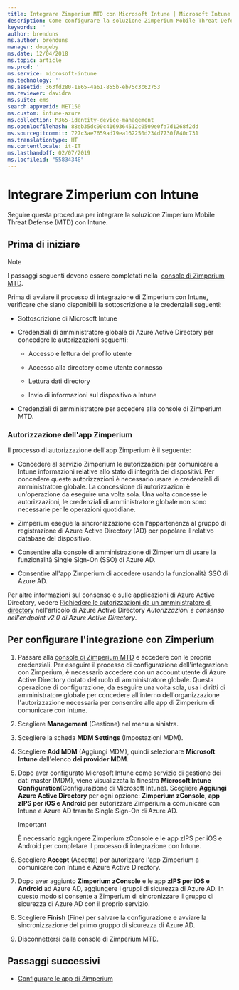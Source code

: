 ```yaml
---
title: Integrare Zimperium MTD con Microsoft Intune | Microsoft Intune
description: Come configurare la soluzione Zimperium Mobile Threat Defense (MTD) con Microsoft Intune per controllare l'accesso dei dispositivi mobili alle risorse aziendali.
keywords: ''
author: brenduns
ms.author: brenduns
manager: dougeby
ms.date: 12/04/2018
ms.topic: article
ms.prod: ''
ms.service: microsoft-intune
ms.technology: ''
ms.assetid: 363fd280-1865-4a61-855b-eb75c3c62753
ms.reviewer: davidra
ms.suite: ems
search.appverid: MET150
ms.custom: intune-azure
ms.collection: M365-identity-device-management
ms.openlocfilehash: 88eb35dc90c4169364512c0509e0fa7d1268f2dd
ms.sourcegitcommit: 727c3ae7659ad79ea162250d234d7730f840c731
ms.translationtype: HT
ms.contentlocale: it-IT
ms.lasthandoff: 02/07/2019
ms.locfileid: "55834348"
---
```

# <a name="integrate-zimperium-with-intune"></a>Integrare Zimperium con Intune

Seguire questa procedura per integrare la soluzione Zimperium Mobile Threat Defense (MTD) con Intune.

## <a name="before-you-begin"></a>Prima di iniziare

> [!NOTE]
> I passaggi seguenti devono essere completati nella  [console di Zimperium MTD](https://sso.zimperium.com/signon/aad/).

Prima di avviare il processo di integrazione di Zimperium con Intune, verificare che siano disponibili la sottoscrizione e le credenziali seguenti:

-   Sottoscrizione di Microsoft Intune

-   Credenziali di amministratore globale di Azure Active Directory per concedere le autorizzazioni seguenti:

    -   Accesso e lettura del profilo utente

    -   Accesso alla directory come utente connesso

    -   Lettura dati directory

    -   Invio di informazioni sul dispositivo a Intune

-   Credenziali di amministratore per accedere alla console di Zimperium MTD.

### <a name="zimperium-app-authorization"></a>Autorizzazione dell'app Zimperium

Il processo di autorizzazione dell'app Zimperium è il seguente:

-   Concedere al servizio Zimperium le autorizzazioni per comunicare a Intune informazioni relative allo stato di integrità dei dispositivi. Per concedere queste autorizzazioni è necessario usare le credenziali di amministratore globale. La concessione di autorizzazioni è un'operazione da eseguire una volta sola. Una volta concesse le autorizzazioni, le credenziali di amministratore globale non sono necessarie per le operazioni quotidiane.

-   Zimperium esegue la sincronizzazione con l'appartenenza al gruppo di registrazione di Azure Active Directory (AD) per popolare il relativo database del dispositivo.

-   Consentire alla console di amministrazione di Zimperium di usare la funzionalità Single Sign-On (SSO) di Azure AD.

-   Consentire all'app Zimperium di accedere usando la funzionalità SSO di Azure AD.

Per altre informazioni sul consenso e sulle applicazioni di Azure Active Directory, vedere [Richiedere le autorizzazioni da un amministratore di directory](https://docs.microsoft.com/azure/active-directory/develop/v2-permissions-and-consent#request-the-permissions-from-a-directory-admin) nell'articolo di Azure Active Directory *Autorizzazioni e consenso nell'endpoint v2.0 di Azure Active Directory*.


## <a name="to-set-up-zimperium-integration"></a>Per configurare l'integrazione con Zimperium

1.  Passare alla [console di Zimperium MTD](https://sso.zimperium.com/signon/aad/) e accedere con le proprie credenziali. Per eseguire il processo di configurazione dell'integrazione con Zimperium, è necessario accedere con un account utente di Azure Active Directory dotato del ruolo di amministratore globale. Questa operazione di configurazione, da eseguire una volta sola, usa i diritti di amministratore globale per concedere all'interno dell'organizzazione l'autorizzazione necessaria per consentire alle app di Zimperium di comunicare con Intune. 

2.  Scegliere **Management** (Gestione) nel menu a sinistra.

3.  Scegliere la scheda **MDM Settings** (Impostazioni MDM).

4.  Scegliere **Add MDM** (Aggiungi MDM), quindi selezionare **Microsoft Intune** dall'elenco **dei provider MDM**.

5.  Dopo aver configurato Microsoft Intune come servizio di gestione dei dati master (MDM), viene visualizzata la finestra **Microsoft Intune Configuration**(Configurazione di Microsoft Intune). Scegliere **Aggiungi Azure Active Directory** per ogni opzione: **Zimperium zConsole**, **app zIPS per iOS e Android** per autorizzare Zimperium a comunicare con Intune e Azure AD tramite Single Sign-On di Azure AD.

    > [!IMPORTANT]  
    > È necessario aggiungere Zimperium zConsole e le app zIPS per iOS e Android per completare il processo di integrazione con Intune.

6.  Scegliere **Accept** (Accetta) per autorizzare l'app Zimperium a comunicare con Intune e Azure Active Directory.

7.  Dopo aver aggiunto **Zimperium zConsole** e le app **zIPS per iOS e Android** ad Azure AD, aggiungere i gruppi di sicurezza di Azure AD. In questo modo si consente a Zimperium di sincronizzare il gruppo di sicurezza di Azure AD con il proprio servizio.

8.  Scegliere **Finish** (Fine) per salvare la configurazione e avviare la sincronizzazione del primo gruppo di sicurezza di Azure AD.

9.  Disconnettersi dalla console di Zimperium MTD.

## <a name="next-steps"></a>Passaggi successivi

-   [Configurare le app di Zimperium](mtd-apps-ios-app-configuration-policy-add-assign.md)
